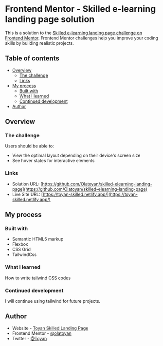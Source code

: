 # Frontend Mentor - Skilled e-learning landing page solution

This is a solution to the [Skilled e-learning landing page challenge on Frontend Mentor](https://www.frontendmentor.io/challenges/skilled-elearning-landing-page-S1ObDrZ8q). Frontend Mentor challenges help you improve your coding skills by building realistic projects.

## Table of contents

- [Overview](#overview)
  - [The challenge](#the-challenge)
  - [Links](#links)
- [My process](#my-process)
  - [Built with](#built-with)
  - [What I learned](#what-i-learned)
  - [Continued development](#continued-development)
- [Author](#author)

## Overview

### The challenge

Users should be able to:

- View the optimal layout depending on their device's screen size
- See hover states for interactive elements

### Links

- Solution URL: [https://github.com/Olatoyan/skilled-elearning-landing-page](https://github.com/Olatoyan/skilled-elearning-landing-page)
- Live Site URL: [https://toyan-skilled.netlify.app/](https://toyan-skilled.netlify.app/)

## My process

### Built with

- Semantic HTML5 markup
- Flexbox
- CSS Grid
- TailwindCss

### What I learned

How to write tailwind CSS codes

### Continued development

I will continue using tailwind for future projects.

## Author

- Website - [Toyan Skilled Landing Page](https://toyan-skilled.netlify.app/)
- Frontend Mentor - [@olatoyan](https://www.frontendmentor.io/profile/olatoyan)
- Twitter - [@Toyan](https://www.twitter.com/_annonnymouss_)
